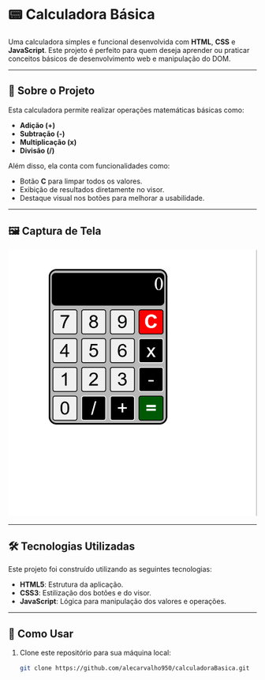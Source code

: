 # 📟 Calculadora Básica

Uma calculadora simples e funcional desenvolvida com **HTML**, **CSS** e **JavaScript**. Este projeto é perfeito para quem deseja aprender ou praticar conceitos básicos de desenvolvimento web e manipulação do DOM.

---

## 📖 Sobre o Projeto

Esta calculadora permite realizar operações matemáticas básicas como:

- **Adição (+)**
- **Subtração (-)**
- **Multiplicação (x)**
- **Divisão (/)**

Além disso, ela conta com funcionalidades como:

- Botão **C** para limpar todos os valores.
- Exibição de resultados diretamente no visor.
- Destaque visual nos botões para melhorar a usabilidade.

---

## 🖼️ Captura de Tela

![Calculadora em funcionamento](assets/captura-tela.png)

---

## 🛠️ Tecnologias Utilizadas

Este projeto foi construído utilizando as seguintes tecnologias:

- **HTML5**: Estrutura da aplicação.
- **CSS3**: Estilização dos botões e do visor.
- **JavaScript**: Lógica para manipulação dos valores e operações.

---

## 🚀 Como Usar

1. Clone este repositório para sua máquina local:
   ```bash
   git clone https://github.com/alecarvalho950/calculadoraBasica.git
